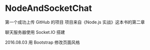 # NodeAndSocketChat

 第一个成功上传 GitHub 的项目
 项目来自《Node.js 实战》这本书的第二章
 
 聊天服务器使用 Socket.IO 搭建
 
 2016.08.03  用 Bootstrap 修改页面风格
